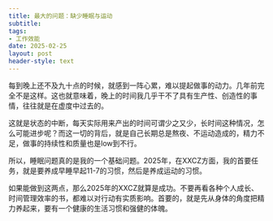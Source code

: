 ```yaml
---
title: 最大的问题：缺少睡眠与运动
subtitle: 
tags: 
- 工作效能
date: 2025-02-25
layout: post
header-style: text
---
```


每到晚上还不及九十点的时候，就感到一阵心累，难以提起做事的动力。几年前完全不是这样。这也就意味着，晚上的时间我几乎干不了具有生产性、创造性的事情，往往就是在虚度中过去的。

这就是状态的中断，每天实际用来产出的时间可谓少之又少，长时间这种情况，怎么可能进步呢？而这一切的背后，就是自己长期总是熬夜、不运动造成的，精力不足，做事的持续性和质量也是low到不行。

所以，睡眠问题真的是我的一个基础问题。2025年，在XXCZ方面，我的首要任务，就是要养成早睡早起11-7的习惯，然后是养成运动的习惯。

如果能做到这两点，那么2025年的XXCZ就算是成功。不要再看各种个人成长、时间管理效率的书，都难以对行动有实质影响。首要的，就是先从身体的角度把精力养起来，要有一个健康的生活习惯和强健的体魄。